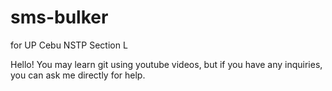 # sms-bulker
for UP Cebu NSTP Section L

Hello! You may learn git using youtube videos, but if you have any inquiries, you can ask me directly for help.
